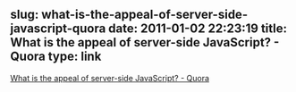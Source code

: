 slug: what-is-the-appeal-of-server-side-javascript-quora
date: 2011-01-02 22:23:19
title: What is the appeal of server-side JavaScript? - Quora
type: link
---

[What is the appeal of server-side JavaScript? - Quora](http://b.qr.ae/huswwD)
